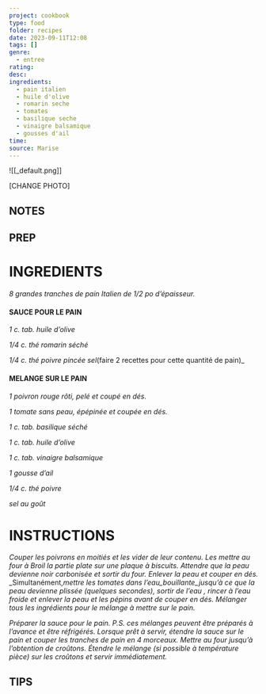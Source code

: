 ```yaml
---
project: cookbook
type: food
folder: recipes
date: 2023-09-11T12:08
tags: []
genre:
  - entree
rating: 
desc: 
ingredients:
  - pain italien
  - huile d'olive
  - romarin seche
  - tomates
  - basilique seche
  - vinaigre balsamique
  - gousses d'ail
time: 
source: Marise
---
```


![[_default.png]]

[CHANGE PHOTO]


## NOTES




## PREP


# INGREDIENTS

_8 grandes tranches de pain Italien_
_de 1/2 po d’épaisseur._

#### SAUCE POUR LE PAIN

_1 c. tab. huile d’olive_

_1/4 c. thé romarin séché_

_1/4 c. thé poivre pincée sel_(faire 2 recettes pour cette quantité de pain)_

#### MELANGE SUR LE PAIN

_1 poivron rouge rôti, pelé et coupé_
_en dés._

_1 tomate sans peau, épépinée et_
_coupée en dés._

_1 c. tab. basilique séché_

_1 c. tab. huile d’olive_

_1 c. tab. vinaigre balsamique_

_1 gousse d’ail_

_1/4 c. thé poivre_

_sel au goût_


# INSTRUCTIONS

_Couper les poivrons en moitiés et les vider de_
_leur contenu. Les mettre au four à Broil la partie_
_plate sur une plaque à biscuits. Attendre que_
_la peau devienne noir carbonisée et sortir_
_du four. Enlever la peau et couper en dés._
_Simultanément,_mettre les tomates dans l’eau_bouillante_jusqu’à ce que la peau devienne_
_plissée (quelques secondes), sortir de l’eau_
_, rincer à l’eau froide et enlever la peau et les_
_pépins avant de couper en dés. Mélanger_
_tous les ingrédients pour le mélange à mettre_
_sur le pain._

_Préparer la sauce pour le pain. P.S. ces mélanges_
_peuvent être préparés à l’avance et être_
_réfrigérés. Lorsque prêt à servir, étendre la_
_sauce sur le pain et couper les tranches de_
_pain en 4 morceaux. Mettre au four jusqu’à_
_l’obtention de croûtons. Étendre le mélange_
_(si possible à température pièce) sur les croûtons_
_et servir immédiatement._

## TIPS



